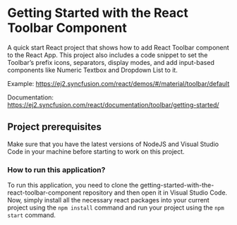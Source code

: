 # Getting Started with the React Toolbar Component

A quick start React project that shows how to add React Toolbar component to the React App. This project also includes a code snippet to set the Toolbar’s prefix icons, separators, display modes, and add input-based components like Numeric Textbox and Dropdown List to it.

Example: https://ej2.syncfusion.com/react/demos/#/material/toolbar/default 

Documentation: https://ej2.syncfusion.com/react/documentation/toolbar/getting-started/


## Project prerequisites

Make sure that you have the latest versions of NodeJS and Visual Studio Code in your machine before starting to work on this project.


### How to run this application?

To run this application, you need to clone the getting-started-with-the-react-toolbar-component repository and then open it in Visual Studio Code. Now, simply install all the necessary react packages into your current project using the `npm install` command and run your project using the `npm start` command.

